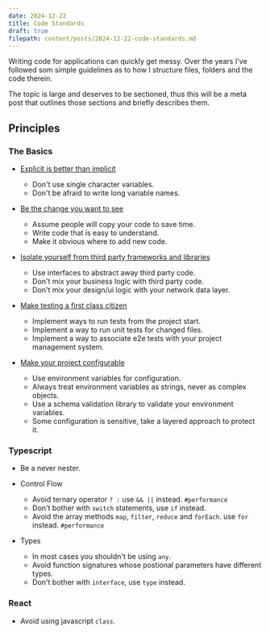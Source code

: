 ```yaml
---
date: 2024-12-22
title: Code Standards
draft: true
filepath: content/posts/2024-12-22-code-standards.md
---
```


Writing code for applications can quickly get messy. Over the years I've followed som
simple guidelines as to how I structure files, folders and the code therein.

The topic is large and deserves to be sectioned, thus this will be a meta post that outlines
those sections and briefly describes them.

## Principles

### The Basics

- [Explicit is better than implicit](/b/2024-12-22-code-standards-thebasics#explicit-is-better-than-implicit)

  - Don't use single character variables.
  - Don't be afraid to write long variable names.

- [Be the change you want to see](/b/2024-12-22-code-standards-thebasics#be-the-change-you-want-to-see)

  - Assume people will copy your code to save time.
  - Write code that is easy to understand.
  - Make it obvious where to add new code.

- [Isolate yourself from third party frameworks and libraries](/b/2024-12-22-code-standards-thebasics#isolate-yourself-from-third-party-frameworks-and-libraries)

  - Use interfaces to abstract away third party code.
  - Don't mix your business logic with third party code.
  - Don't mix your design/ui logic with your network data layer.

- [Make testing a first class citizen](/b/2024-12-22-code-standards-thebasics#make-testing-a-first-class-citizen)

  - Implement ways to run tests from the project start.
  - Implement a way to run unit tests for changed files.
  - Implement a way to associate e2e tests with your project management system.

- [Make your project configurable](/b/2024-12-22-code-standards-thebasics#make-your-project-configurable)

  - Use environment variables for configuration.
  - Always treat environment variables as strings, never as complex objects.
  - Use a schema validation library to validate your environment variables.
  - Some configuration is sensitive, take a layered approach to protect it.

### Typescript

- Be a never nester.

- Control Flow

  - Avoid ternary operator `? :` use `&& ||` instead. `#performance`
  - Don't bother with `switch` statements, use `if` instead.
  - Avoid the array methods `map`, `filter`, `reduce` and `forEach`. use `for` instead. `#performance`

- Types

  - In most cases you shouldn't be using `any`.
  - Avoid function signatures whose postional parameters have different types.
  - Don't bother with `interface`, use `type` instead.

### React

- Avoid using javascript `class`.
